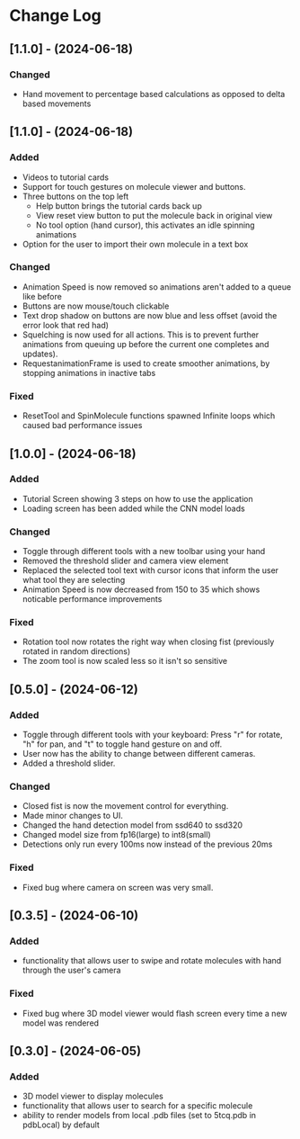 # Change Log
## [1.1.0] - (2024-06-18)
### Changed
- Hand movement to percentage based calculations as opposed to delta based movements

## [1.1.0] - (2024-06-18)
### Added
- Videos to tutorial cards
- Support for touch gestures on molecule viewer and buttons.
- Three buttons on the top left
    - Help button brings the tutorial cards back up
    - View reset view button to put the molecule back in original view
    - No tool option (hand cursor), this activates an idle spinning animations
- Option for the user to import their own molecule in a text box

### Changed
- Animation Speed is now removed so animations aren't added to a queue like before
- Buttons are now mouse/touch clickable
- Text drop shadow on buttons are now blue and less offset (avoid the error look that red had)
- Squelching is now used for all actions. This is to prevent further animations from queuing up before the current one completes and updates). 
- RequestanimationFrame is used to create smoother animations, by stopping animations in inactive tabs

### Fixed
- ResetTool and SpinMolecule functions spawned Infinite loops which caused bad performance issues

## [1.0.0] - (2024-06-18)
### Added
- Tutorial Screen showing 3 steps on how to use the application
- Loading screen has been added while the CNN model loads

### Changed
- Toggle through different tools with a new toolbar using your hand
- Removed the threshold slider and camera view element
- Replaced the selected tool text with cursor icons that inform the user what tool they are selecting
- Animation Speed is now decreased from 150 to 35 which shows noticable performance improvements

### Fixed
- Rotation tool now rotates the right way when closing fist (previously rotated in random directions)
- The zoom tool is now scaled less so it isn't so sensitive

## [0.5.0] - (2024-06-12)
### Added
- Toggle through different tools with your keyboard: Press "r" for rotate, "h" for pan, and "t" to toggle hand gesture on and off.
- User now has the ability to change between different cameras.
- Added a threshold slider.
 
### Changed
- Closed fist is now the movement control for everything.
- Made minor changes to UI.
- Changed the hand detection model from ssd640 to ssd320
- Changed model size from fp16(large) to int8(small)
- Detections only run every 100ms now instead of the previous 20ms

### Fixed
- Fixed bug where camera on screen was very small.

## [0.3.5] - (2024-06-10)
### Added
- functionality that allows user to swipe and rotate molecules with hand through the user's camera

### Fixed 
- Fixed bug where 3D model viewer would flash screen every time a new model was rendered
 
## [0.3.0] - (2024-06-05)
### Added
- 3D model viewer to display molecules 
- functionality that allows user to search for a specific molecule
- ability to render models from local .pdb files (set to 5tcq.pdb in pdbLocal) by default
